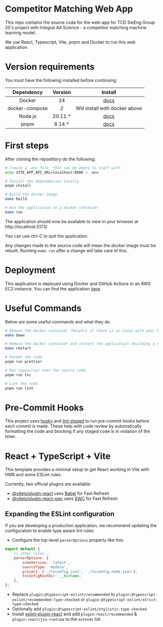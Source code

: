 # Competitor Matching Web App

This repo contains the source code for the web-app for TCD SwEng Group 20's project with Integral Ad Science - a competitor matching machine learning model.

We use React, Typescript, Vite, pnpm and Docker to run this web application.

# Version requirements

You must have the following installed before continuing:

|   Dependency   | Version  |                   Install                   |
| :------------: | :------: | :-----------------------------------------: |
|     Docker     |    24    | [docs](https://docs.docker.com/get-docker/) |
| docker-compose |    2     |       Will install with docker above        |
|    Node.js     | 20.11.\* |   [docs](https://nodejs.org/en/download)    |
|      pnpm      | 8.14.\*  |    [docs](https://pnpm.io/installation)     |

# First steps

After cloning the repostitory do the following:

```bash
# Create a .env file, this can be empty to start with
echo VITE_APP_API_URL=localhost:8000 > .env

# Install the dependencies locally
pnpm install

# Build the docker image
make build

# Run the application in a docker container
make run
```

The application should now be available to view in your browser at http://localhost:5173/

You can use ctrl-C to quit the application.

Any changes made to the source code will mean the docker image must be rebuilt. Running `make run` after a change will take care of this.

# Deployment

This application is deployed using Docker and GitHub Actions to an AWS EC2 instance.
You can find the application [here](http://ec2-34-243-132-123.eu-west-1.compute.amazonaws.com/).

# Useful Commands

Below are some useful commands and what they do.

```bash
# Remove the docker container (helpful if there is an issue with your build such as caching old dependencies)
make down

# Remove the docker container and restart the application (building a new container)
make restart

# Format the code
pnpm run prettier

# Run typescript over the source code
pnpm run tsc

# Lint the code
pnpm run lint
```

# Pre-Commit Hooks

This project uses [husky](https://github.com/typicode/husky) and [lint-staged](https://www.npmjs.com/package/lint-staged?activeTab=readme) to run pre-commit hooks before each commit is made. These help with code review by automatically formatting the code and blocking if any staged code is in violation of the linter.

# React + TypeScript + Vite

This template provides a minimal setup to get React working in Vite with HMR and some ESLint rules.

Currently, two official plugins are available:

-   [@vitejs/plugin-react](https://github.com/vitejs/vite-plugin-react/blob/main/packages/plugin-react/README.md) uses [Babel](https://babeljs.io/) for Fast Refresh
-   [@vitejs/plugin-react-swc](https://github.com/vitejs/vite-plugin-react-swc) uses [SWC](https://swc.rs/) for Fast Refresh

## Expanding the ESLint configuration

If you are developing a production application, we recommend updating the configuration to enable type aware lint rules:

-   Configure the top-level `parserOptions` property like this:

```js
export default {
    // other rules...
    parserOptions: {
        ecmaVersion: 'latest',
        sourceType: 'module',
        project: ['./tsconfig.json', './tsconfig.node.json'],
        tsconfigRootDir: __dirname,
    },
};
```

-   Replace `plugin:@typescript-eslint/recommended` to `plugin:@typescript-eslint/recommended-type-checked` or `plugin:@typescript-eslint/strict-type-checked`
-   Optionally add `plugin:@typescript-eslint/stylistic-type-checked`
-   Install [eslint-plugin-react](https://github.com/jsx-eslint/eslint-plugin-react) and add `plugin:react/recommended` & `plugin:react/jsx-runtime` to the `extends` list
